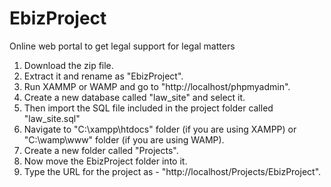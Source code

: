 # EbizProject
Online web portal to get legal support for legal matters

1. Download the zip file.
2. Extract it and rename as "EbizProject".
3. Run XAMMP or WAMP and go to "http://localhost/phpmyadmin".
4. Create a new database called "law_site" and select it.
5. Then import the SQL file included in the project folder called "law_site.sql"
6. Navigate to "C:\xampp\htdocs" folder (if you are using XAMPP) or "C:\wamp\www" folder (if you are using WAMP).
7. Create a new folder called "Projects".
8. Now move the EbizProject folder into it.
9. Type the URL for the project as - "http://localhost/Projects/EbizProject".
 
